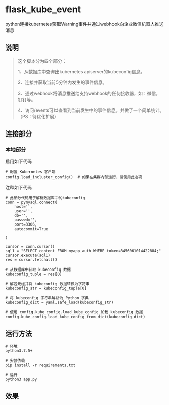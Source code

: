 # flask_kube_event

python连接kubernetes获取Warning事件并通过webhook向企业微信机器人推送消息

## 说明

> 这个脚本分为四个部分：
>
> 1、从数据库中查询出kubernetes apiserver的kubeconfig信息。
>
> 2、连接并获取当前5分钟内发生的事件信息。
>
> 3、通过webhook将消息推送给支持webhook的任何接收器，如：微信，钉钉等。
>
> 4、访问/events可以查看到当前发生中的事件信息，并做了一个简单统计。（PS：待优化扩展）

## 连接部分

### 本地部分

启用如下代码

```
# 配置 Kubernetes 客户端
config.load_incluster_config()  # 如果在集群内部运行，请使用此选项
```

注释如下代码

```
# 此部分代码用于解析数据库中的kubeconfig
conn = pymysql.connect(
    host='',
    user='',
    db='',
    passwd='',
    port=3306,
    autocommit=True

)

cursor = conn.cursor()
sql1 = "SELECT content FROM myapp_auth WHERE token=8456061014422884;"
cursor.execute(sql1)
res = cursor.fetchall()

# 从数据库中获取 kubeconfig 数据
kubeconfig_tuple = res[0]

# 解包元组并将 kubeconfig 数据转换为字符串
kubeconfig_str = kubeconfig_tuple[0]

# 将 kubeconfig 字符串解析为 Python 字典
kubeconfig_dict = yaml.safe_load(kubeconfig_str)

# 使用 config.kube_config.load_kube_config 加载 kubeconfig 数据
config.kube_config.load_kube_config_from_dict(kubeconfig_dict)
```


## 运行方法

```
# 环境
python3.7.5+

# 安装依赖
pip install -r requirements.txt

# 运行
python3 app.py
```

## 效果
